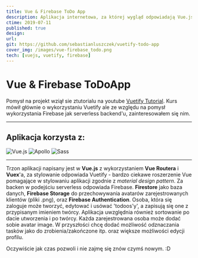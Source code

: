 ```yaml
---
title: Vue & Firebase ToDo App
description: Aplikacja internetowa, za której wygląd odpowiadają Vue.js i Vuetify, a za funkcjonalność Firebase od Googla. Poza bazą danych (Firestore) używam również ich wbudowanej autentykacji.
ctime: 2019-07-11
published: true
design:
url:
git: https://github.com/sebastianluszczek/vuetify-todo-app
cover_img: /images/vue-firebase_todo.png
tech: [vuejs, vuetify, firebase]
---
```


# Vue & Firebase ToDoApp

Pomysł na projekt wziął sie ztutorialu na youtube [Vuetify Tutorial](https://www.youtube.com/playlist?list=PL4cUxeGkcC9g0MQZfHwKcuB0Yswgb3gA5).
Kurs mówił głównie o wykorzystaniu Vuetify ale ze względu na pomysł wykorzystania Firebase jak serverless backend'u, zainteresowałem się nim.

---

## Aplikacja korzysta z:

<div class="md_icons_wrapper">
<img src="/icons/vuejs.png" alt="Vue.js" class="md_icon">
<img src="/icons/vuetify.png" alt="Apollo" class="md_icon">
<img src="/icons/firebase.png" alt="Sass" class="md_icon">
</div>

---

Trzon aplikacji napisany jest w **Vue.js** z wykorzystaniem **Vue Routera** i **Vuex**'a, za stylowanie odpowiada Vuetify - bardzo ciekawe roszerzenie Vue pomagające w stylowaniu aplikacji zgodnie z _material design pattern_.
Za backen w podejściu serverless odpowiada Firebase. **Firestore** jako baza danych, **Firebase Storage** do przechowywania avatarów zarejestrowanych klientów (pliki .png),
oraz **Firebase Authentication**. Osoba, która się zaloguje może tworzyć, edytować i usówać 'todoos'y', a zapisują się one z przypisanym imieniem twórcy.
Aplikacja uwzględnia również sortowanie po dacie utworzenia i po twórcy.
Każda zarejestrowana osoba może dodać sobie avatar image. W przyszłości chcę dodać możliwość odznaczania tasków jako do zrobienia/zakończone itp. oraz większe możliwości edycji profilu.

Oczywiście jak czas pozwoli i nie zajmę się znów czymś nowym. :D
